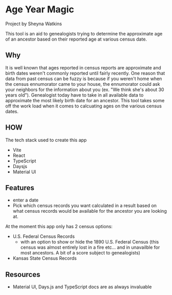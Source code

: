 # Age Year Magic

Project by Sheyna Watkins

This tool is an aid to genealogists trying to determine the approximate age of an ancestor based on their reported age at various census date.

## Why

It is well known that ages reported in census reports are approximate and birth dates weren't commonly reported until fairly recently. One reason that data from past census can be fuzzy is because if you weren't home when the census ennumorator came to your house, the ennumorator could ask your neighbors for the information about you (ex. "We think she's about 30 years old"). Genealogist today have to take in all available data to approximate the most likely birth date for an ancestor. This tool takes some off the work load when it comes to calcuating ages on the various census dates.

## HOW

The tech stack used to create this app

* Vite
* React
* TypeScript
* Daysjs
* Material UI

## Features

* enter a date
* Pick which census records you want calculated in a result based on what census records would be available for the ancestor you are looking at.

At the moment this app only has 2 census options:

* U.S. Federal Census Records
  * with an option to show or hide the 1890 U.S. Federal Census (this census was almost entirely lost in a fire etc... and in unavailble for most ancestors. A bit of a score subject to genealogists)
* Kansas State Census Records

## Resources

* Material UI, Days.js and TypeScript docs are as always invaluable
